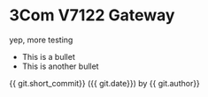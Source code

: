 # 3Com V7122 Gateway

yep, more testing

- This is a bullet
- This is another bullet

{{ git.short_commit}} ({{ git.date}}) by {{ git.author}}